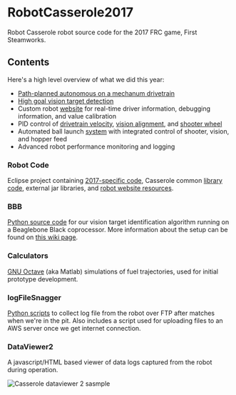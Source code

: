 # RobotCasserole2017
Robot Casserole robot source code for the 2017 FRC game, First Steamworks.

## Contents

Here's a high level overview of what we did this year:
- [Path-planned autonomous on a mechanum drivetrain](https://github.com/RobotCasserole1736/MecanumPathPlanner)
- [High goal vision target detection](https://github.com/RobotCasserole1736/RobotCasserole2017/wiki/Vision-Target-Qualification-Algorithm)
- Custom robot [website](https://github.com/RobotCasserole1736/RobotCasserole2017/tree/master/EclipseProject/RobotCasserole2017/src/org/usfirst/frc/team1736/lib/WebServer) for real-time driver information, debugging information, and value calibration
- PID control of [drivetrain velocity](https://github.com/RobotCasserole1736/RobotCasserole2017/blob/master/EclipseProject/RobotCasserole2017/src/org/usfirst/frc/team1736/robot/DriveTrain.java), [vision alignment](https://github.com/RobotCasserole1736/RobotCasserole2017/blob/master/EclipseProject/RobotCasserole2017/src/org/usfirst/frc/team1736/robot/VisionAlignment.java), and [shooter wheel](https://github.com/RobotCasserole1736/RobotCasserole2017/blob/master/EclipseProject/RobotCasserole2017/src/org/usfirst/frc/team1736/robot/ShooterWheelCTRL.java)
- Automated ball launch [system](https://github.com/RobotCasserole1736/RobotCasserole2017/blob/master/EclipseProject/RobotCasserole2017/src/org/usfirst/frc/team1736/robot/Sht_ctrl.java) with integrated control of shooter, vision, and hopper feed
- Advanced robot performance monitoring and logging

### Robot Code

Eclipse project containing [2017-specific code](https://github.com/RobotCasserole1736/RobotCasserole2017/tree/master/EclipseProject/RobotCasserole2017/src/org/usfirst/frc/team1736/robot), Casserole common [library code](https://github.com/RobotCasserole1736/RobotCasserole2017/tree/master/EclipseProject/RobotCasserole2017/src/org/usfirst/frc/team1736/lib), external jar libraries, and [robot website resources](https://github.com/RobotCasserole1736/RobotCasserole2017/tree/master/EclipseProject/RobotCasserole2017/resources).

### BBB

[Python source code](https://github.com/RobotCasserole1736/RobotCasserole2017/blob/master/BBB/main.py) for our vision target identification algorithm running on a Beaglebone Black coprocessor. More information about the setup can be found on [this wiki page](https://github.com/RobotCasserole1736/RobotCasserole2017/wiki/Vision-Target-Identification-System).

### Calculators

[GNU Octave](https://www.gnu.org/software/octave/) (aka Matlab) simulations of fuel trajectories, used for initial prototype development.

### logFileSnagger

[Python scripts](https://github.com/RobotCasserole1736/RobotCasserole2017/blob/master/logFileSnagger/file_snagger/snag_files.py) to collect log file from the robot over FTP after matches when we're in the pit. Also includes a script used for uploading files to an AWS server once we get internet connection.

### DataViewer2

A javascript/HTML based viewer of data logs captured from the robot during operation.

![Casserole dataviewer 2 sasmple](http://i.imgur.com/Ii8zkLQ.png)


